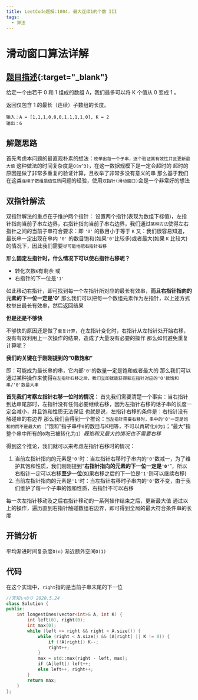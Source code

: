 ```yaml
---
title: LeetCode题解:1004. 最大连续1的个数 III
tags: 
  - 算法
---
```


# 滑动窗口算法详解

## [题目描述](https://leetcode-cn.com/problems/max-consecutive-ones-iii/){:target="_blank"}

给定一个由若干 0 和 1 组成的数组 A，我们最多可以将 K 个值从 0 变成 1 。

返回仅包含 1 的最长（连续）子数组的长度。

```
输入：A = [1,1,1,0,0,0,1,1,1,1,0], K = 2
输出：6
```

## 解题思路

首先考虑本问题的最直观朴素的想法：`枚举出每一个子串，逐个验证其有效性并且更新最大值`
这种做法的时间复杂度是`O(n^3)`，在这一数据规模下是一定会超时的
超时的原因是做了非常多重复的验证计算，且枚举了非常多没有意义的串
那么基于我们在这类`连续子数组最值性质`问题的经验，使用`双指针(滑动窗口)`会是一个非常好的想法

## 双指针解法

双指针解法的重点在于维护两个指针：
设置两个指针(表现为数组下标值)，左指针指向当前子串左边界，右指针指向当前子串右边界，我们通过`某种方法`使得左右指针之间的当前子串符合要求：即 `'0'` 的数目小于等于 `K` 
又：我们很容易知道，最长串一定出现在串内 `'0'` 的数目饱和(如果`'0'`比较多)或者最大(如果 `K` 比较大)的情况下，因此我们需要`尽可能地把右指针右移`

那么**固定左指针时，什么情况下可以使右指针右移呢？**

- 转化次数`K`有剩余 或
- 右指针的下一位是`'1'`

如此移动右指针，即可找到每一个左指针所对应的最长有效串，**而且右指针指向的元素的下一位一定是'0'**
那么我们可以把每一个数组元素作为左指针，以上述方式枚举出最长有效串，然后返回结果

**但是还是不够快**

不够快的原因还是做了`重复计算`，在左指针变化时，右指针从左指针处开始右移，没有有效利用上一次操作的结果，造成了大量没有必要的操作
那么如何避免重复计算呢？

**我们的关键在于刚刚提到的“0数饱和”**

即：可能成为最长串的串，它内部`'0'`的数量一定是饱和或者最大的
那么我们可以通过某种操作来使得`在左指针右移之后，我们立即就能获得新左指针对应的'0'数饱和串/'0'数最大串`

**首先我们考察左指针右移一位时的情况：**
首先我们需要清楚一个事实：当右指针到达串尾部时，左指针没有任何必要继续右移，因为左指针右移的话子串的长度一定会减小，并且饱和性质无法保证
也就是说，左指针右移的条件是：右指针没有触碰串的右边界
那么我们会得到一个推论：`当左指针需要右移时，串中的'0'一定是饱和的而不是最大的`（“饱和”指子串中`0`的数目与K相等，不可以再转化`0`为`1`；“最大”指整个串中所有的`0`均已被转化为`1`）*既饱和又最大的情况也不需要右移*

得到这个推论，我们就可以来考虑左指针右移时的情况：

1. 当前左指针指向的元素是`'0'`时：当左指针右移时子串内的`'0'`数减一，为了维护其饱和性质，我们刚刚提到“**右指针指向的元素的下一位一定是`'0'`**”，所以右指针一定可以右移**至少一位**(如果右移之后的下一位是`'1'`则可以继续右移)
2. 当前左指针指向的元素是`'1'`时：当左指针右移时子串内的`'0'`数不变，由于我们维护了每一个子串的饱和性质，右指针不可以右移

每一次左指针移动及之后右指针移动的一系列操作结束之后，更新最大值
通过以上的操作，遍历直到右指针触碰数组右边界，即可得到全局的最大符合条件串的长度

## 开销分析

平均渐进时间复杂度`O(n)`
渐近额外空间`O(1)`

## 代码

在这个实现中，`right`指的是当前子串末尾的下一位

```cpp
//天知いのり 2020.5.24
class Solution {
public:
    int longestOnes(vector<int>& A, int K) {
        int left(0), right(0);
        int max(0);
        while (left <= right && right < A.size()) {
            while (right < A.size() && (A[right] || K != 0)) {
                if (!A[right]) K--;
                right++;
            }
            max = std::max(right - left, max);
            if (A[left]) left++;
            else left++, right++;
        }
        return max;
    }
};
```
